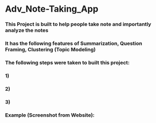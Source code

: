 # Adv_Note-Taking_App

### This Project is built to help people take note and importantly analyze the notes
### It has the following features of Summarization, Question Framing, Clustering (Topic Modeling)

### The following steps were taken to built this project:
### 1)
### 2)
### 3)


### Example (Screenshot from Website): 
